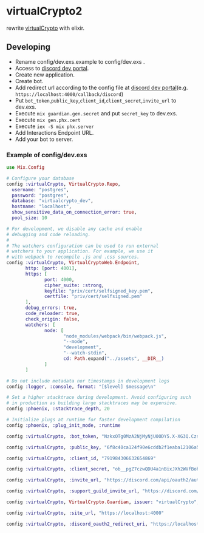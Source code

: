 # virtualCrypto2
rewrite [virtualCrypto](https://github.com/virtualCrypto-discord/virtualCrypto) with elixir.

## Developing
  - Rename config/dev.exs.example to config/dev.exs .
  - Access to [discord dev portal](https://discord.com/developers).
  - Create new application.
  - Create bot.
  - Add redirect url according to the config file at [discord dev portal](https://discord.com/developers)(e.g. `https://localhost:4000/callback/discord`)
  - Put `bot_token`,`public_key`,`client_id`,`client_secret`,`invite_url` to dev.exs.
  - Execute `mix guardian.gen.secret` and put `secret_key` to dev.exs.
  - Execute `mix gen.phx.cert`
  - Execute `iex -S mix phx.server`
  - Add Interactions Endpoint URL.
  - Add your bot to server.
### Example of config/dev.exs
```elixir
use Mix.Config

# Configure your database
config :virtualCrypto, VirtualCrypto.Repo,
  username: "postgres",
  password: "postgres",
  database: "virtualcrypto_dev",
  hostname: "localhost",
  show_sensitive_data_on_connection_error: true,
  pool_size: 10

# For development, we disable any cache and enable
# debugging and code reloading.
#
# The watchers configuration can be used to run external
# watchers to your application. For example, we use it
# with webpack to recompile .js and .css sources.
config :virtualCrypto, VirtualCryptoWeb.Endpoint,
       http: [port: 4001],
       https: [
              port: 4000,
              cipher_suite: :strong,
              keyfile: "priv/cert/selfsigned_key.pem",
              certfile: "priv/cert/selfsigned.pem"
       ],
       debug_errors: true,
       code_reloader: true,
       check_origin: false,
       watchers: [
              node: [
                     "node_modules/webpack/bin/webpack.js",
                     "--mode",
                     "development",
                     "--watch-stdin",
                     cd: Path.expand("../assets", __DIR__)
              ]
       ]

# Do not include metadata nor timestamps in development logs
config :logger, :console, format: "[$level] $message\n"

# Set a higher stacktrace during development. Avoid configuring such
# in production as building large stacktraces may be expensive.
config :phoenix, :stacktrace_depth, 20

# Initialize plugs at runtime for faster development compilation
config :phoenix, :plug_init_mode, :runtime

config :virtualCrypto, :bot_token, "NzkxOTg0MzA2NjMyNjU0ODY5.X-XG3Q.Czs3PmjwbS6KdH7W8wH3WX9xfIs"

config :virtualCrypto, :public_key, "6f8c40ca124f90e6cddb2f1eaba12106a50691215bb50e0e611ae637c9775b42"

config :virtualCrypto, :client_id, "791984306632654869"

config :virtualCrypto, :client_secret, "ob__pgZ7czwQDU4a1nBixJXh2WVfBoht"

config :virtualCrypto, :invite_url, "https://discord.com/api/oauth2/authorize?client_id=791984306632654869&permissions=0&scope=applications.commands%20bot"

config :virtualCrypto, :support_guild_invite_url, "https://discord.com/invite/Hgp5DpG"

config :virtualCrypto, VirtualCrypto.Guardian, issuer: "virtualCrypto", secret_key: "a188rolUOVnGqP7wseWeTW0qkFCfsDMNvbo2Bz6O3dmO9TEyKPD8+Yf1bfiUFRBI"

config :virtualCrypto, :site_url, "https://localhost:4000"

config :virtualCrypto, :discord_oauth2_redirect_uri, "https://localhost:4000/callback/discord"
```